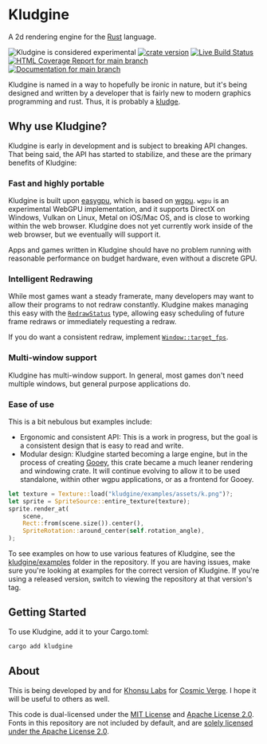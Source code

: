 # Kludgine

A 2d rendering engine for the [Rust](https://rust-lang.org/) language.

![Kludgine is considered experimental](https://img.shields.io/badge/status-experimental-blueviolet)
[![crate version](https://img.shields.io/crates/v/kludgine.svg)](https://crates.io/crates/kludgine)
[![Live Build Status](https://img.shields.io/github/workflow/status/khonsulabs/kludgine/Tests/main)](https://github.com/khonsulabs/kludgine/actions?query=workflow:Tests)
[![HTML Coverage Report for `main` branch](https://khonsulabs.github.io/kludgine/coverage/badge.svg)](https://khonsulabs.github.io/kludgine/coverage/)
[![Documentation for `main` branch](https://img.shields.io/badge/docs-main-informational)](https://khonsulabs.github.io/kludgine/main/kludgine/)

Kludgine is named in a way to hopefully be ironic in nature, but it's being
designed and written by a developer that is fairly new to modern graphics
programming and rust. Thus, it is probably a
[kludge](https://en.wikipedia.org/wiki/Kludge).

## Why use Kludgine?

Kludgine is early in development and is subject to breaking API changes. That
being said, the API has started to stabilize, and these are the primary benefits
of Kludgine:

### Fast and highly portable

Kludgine is built upon [easygpu](https://github.com/khonsulabs/easygpu), which
is based on [wgpu](https://lib.rs/wgpu). `wgpu` is an experimental WebGPU
implementation, and it supports DirectX on Windows, Vulkan on Linux, Metal on
iOS/Mac OS, and is close to working within the web browser. Kludgine does not
yet currently work inside of the web browser, but we eventually will support it.

Apps and games written in Kludgine should have no problem running with
reasonable performance on budget hardware, even without a discrete GPU.

### Intelligent Redrawing

While most games want a steady framerate, many developers may want to allow
their programs to not redraw constantly. Kludgine makes managing this easy with
the
[`RedrawStatus`](https://khonsulabs.github.io/kludgine/main/kludgine/app/struct.RedrawStatus.html)
type, allowing easy scheduling of future frame redraws or immediately requesting
a redraw.

If you do want a consistent redraw, implement
[`Window::target_fps`](https://khonsulabs.github.io/kludgine/main/kludgine/app/trait.Window.html#method.target_fps).

### Multi-window support

Kludgine has multi-window support. In general, most games don't need multiple
windows, but general purpose applications do.

### Ease of use

This is a bit nebulous but examples include:

- Ergonomic and consistent API: This is a work in progress, but the goal is a
  consistent design that is easy to read and write.
- Modular design: Kludgine started becoming a large engine, but in the process
  of creating [Gooey](https://github.com/khonsulabs/gooey), this crate became a
  much leaner rendering and windowing crate. It will continue evolving to allow
  it to be used standalone, within other wgpu applications, or as a frontend for
  Gooey.

```rust
let texture = Texture::load("kludgine/examples/assets/k.png")?;
let sprite = SpriteSource::entire_texture(texture);
sprite.render_at(
    scene,
    Rect::from(scene.size()).center(),
    SpriteRotation::around_center(self.rotation_angle),
);
```

To see examples on how to use various features of Kludgine, see the
[kludgine/examples][examples] folder in the repository. If you are having
issues, make sure you're looking at examples for the correct version of
Kludgine. If you're using a released version, switch to viewing the repository
at that version's tag.

## Getting Started

To use Kludgine, add it to your Cargo.toml:

```sh
cargo add kludgine
```

## About

This is being developed by and for [Khonsu Labs](https://khonsulabs.com/) for
[Cosmic Verge](https://github.com/khonsulabs/cosmicverge). I hope it will be
useful to others as well.

This code is dual-licensed under the [MIT License](./LICENSE-MIT) and [Apache
License 2.0](./LICENSE-APACHE). Fonts in this repository are not included by
default, and are [solely licensed under the Apache License
2.0](./fonts/README.md).

[examples]: https://github.com/khonsulabs/kludgine/tree/main/kludgine/examples
